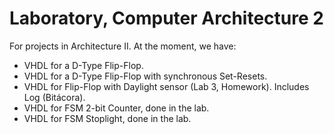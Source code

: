 # Laboratory, Computer Architecture 2
For projects in Architecture II. 
At the moment, we have:
- VHDL for a D-Type Flip-Flop.
- VHDL for a D-Type Flip-Flop with synchronous Set-Resets.
- VHDL for Flip-Flop with Daylight sensor (Lab 3, Homework). Includes Log (Bitácora).
- VHDL for FSM 2-bit Counter, done in the lab.
- VHDL for FSM Stoplight, done in the lab.
